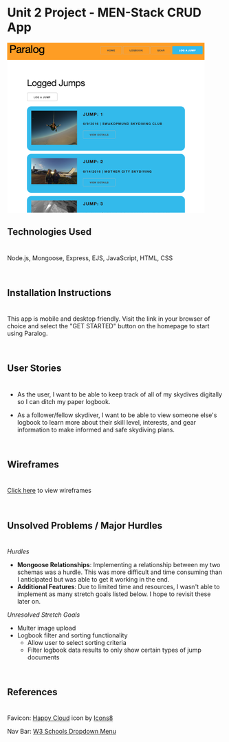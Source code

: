 # Unit 2 Project - MEN-Stack CRUD App 

<img src="public/assets/app-preview.png">

## Technologies Used
#

Node.js, Mongoose, Express, EJS, JavaScript, HTML, CSS 

<br>

## Installation Instructions 
#

This app is mobile and desktop friendly. Visit the link in your browser of choice and select the "GET STARTED" button on the homepage to start using Paralog. 

<br>

## User Stories
#

- As the user, I want to be able to keep track of all of my skydives digitally so I can ditch my paper logbook.

- As a follower/fellow skydiver, I want to be able to view someone else's logbook to learn more about their skill level, interests, and gear information to make informed and safe skydiving plans. 

<br>

## Wireframes 
#

[Click here](https://docs.google.com/presentation/d/1XLfIjMnV5lRC3Ot7cs6q0MmpkkFfBvJ5KLTu5-WMzts/edit?usp=sharing) to view wireframes

<br>

## Unsolved Problems / Major Hurdles
#

*Hurdles*
- **Mongoose Relationships**: Implementing a relationship between my two schemas was a hurdle. This was more difficult and time consuming than I anticipated but was able to get it working in the end. 
- **Additional Features**: Due to limited time and resources, I wasn't able to implement as many stretch goals listed below. I hope to revisit these later on. 

*Unresolved Stretch Goals* 
- Multer image upload 
- Logbook filter and sorting functionality 
    - Allow user to select sorting criteria 
    - Filter logbook data results to only show certain types of jump documents 

<br>


## References 
#
Favicon: 
<a target="_blank" href="https://icons8.com/icon/69331/happy-cloud">Happy Cloud</a> icon by <a target="_blank" href="https://icons8.com">Icons8</a>

Nav Bar: <a target="_blank" href="https://www.w3schools.com/howto/howto_css_dropdown_navbar.asp">W3 Schools Dropdown Menu</a>